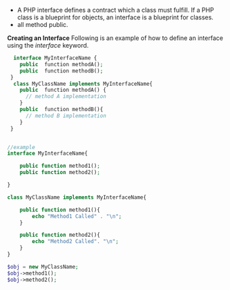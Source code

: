* A PHP interface defines a contract which a class must fulfill. If a PHP class is a blueprint for objects, an interface is a blueprint for classes.
* all method public.

**Creating an Interface**
Following is an example of how to define an interface using the _interface_ keyword.

```php
  interface MyInterfaceName {
    public  function methodA();
    public  function methodB();
 }
  class MyClassName implements MyInterfaceName{
    public  function methodA() {  
      // method A implementation
    }  
    public  function methodB(){  
      // method B implementation
    }  
 }


//example
interface MyInterfaceName{ 

	public function method1(); 
	public function method2(); 

} 

class MyClassName implements MyInterfaceName{ 

	public function method1(){ 
		echo "Method1 Called" . "\n"; 
	} 

	public function method2(){ 
		echo "Method2 Called". "\n"; 
	} 
} 

$obj = new MyClassName; 
$obj->method1(); 
$obj->method2(); 

```